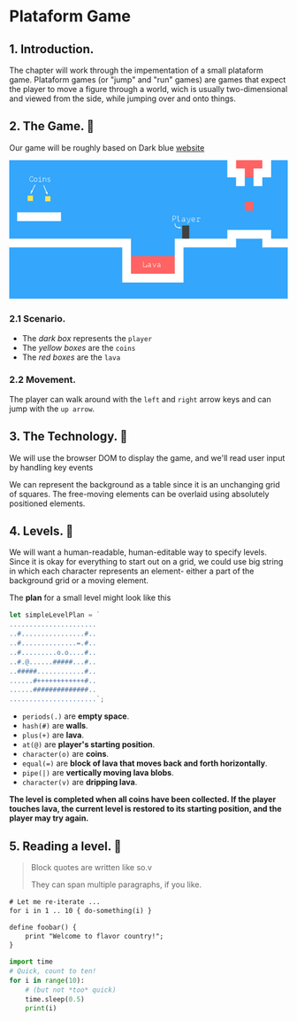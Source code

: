 # **Plataform Game**

## **1. Introduction.**

The chapter will work through the impementation of a small plataform game. Plataform games (or "jump" and "run" games) are games that expect the player to move a figure through a world, wich is usually two-dimensional and viewed from the side, while jumping over and onto things.

## **2. The Game. 🔴**

Our game will be roughly based on Dark blue [ website](www.lessmilk.com/games/10)

![game](./img/game.png)

### 2.1 Scenario.

* The *dark box* represents the `player`
* The *yellow boxes* are the `coins`
* The *red boxes* are the `lava`

### 2.2 Movement.

The player can walk around with the `left` and `right` arrow keys and can jump with the `up arrow`.


## **3. The Technology. 🔴** 

We will use the browser DOM to display the game, and we'll read user input by handling key events

We can represent the background as a table since it is an unchanging grid of squares. The free-moving elements can be overlaid using absolutely positioned elements.

## **4. Levels. 🔴**

We will want a human-readable, human-editable way to specify levels.
Since it is okay for everything to start out on a grid, we could use big string in which each character represents an element- either a part of the background grid or a moving element.

The **plan** for a small level might look like this

~~~javascript
let simpleLevelPlan = `
......................
..#................#..
..#..............=.#..
..#.........o.o....#..
..#.@......#####...#..
..#####............#..
......#++++++++++++#..
......##############..
......................`;
~~~

* `periods(.)` are **empty space**.
* `hash(#)` are **walls**.
* `plus(+)` are **lava**.
* `at(@)` are **player's starting position**.
* `character(o)` are **coins**.
* `equal(=)` are **block of lava that moves back and forth horizontally**.
* `pipe(|)` are **vertically moving lava blobs**.
* `character(v)` are **dripping lava**.

**The level is completed when all coins have been collected. If the player touches lava, the current level is restored to its starting position, and the player may try again.**

## **5. Reading a level. 🔴**

> Block quotes are
> written like so.v
>
> They can span multiple paragraphs,
> if you like.


    # Let me re-iterate ...
    for i in 1 .. 10 { do-something(i) }


~~~
define foobar() {
    print "Welcome to flavor country!";
}
~~~

~~~python
import time
# Quick, count to ten!
for i in range(10):
    # (but not *too* quick)
    time.sleep(0.5)
    print(i)
~~~